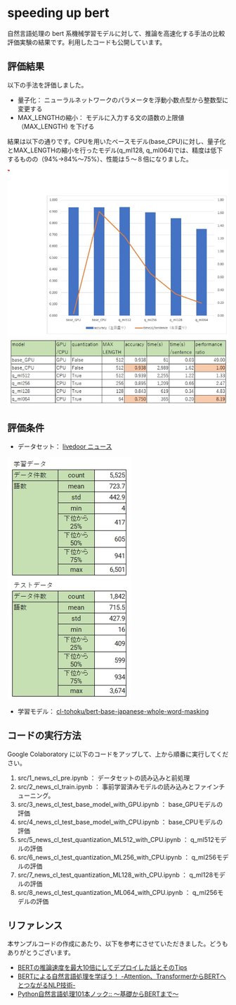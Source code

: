 # speeding up bert

自然言語処理の bert 系機械学習モデルに対して、推論を高速化する手法の比較評価実験の結果です。利用したコードも公開しています。



## 評価結果

以下の手法を評価しました。

- 量子化： ニューラルネットワークのパラメータを浮動小数点型から整数型に変更する
- MAX_LENGTHの縮小： モデルに入力する文の語数の上限値（MAX_LENGTH) を下げる

結果は以下の通りです。CPUを用いたベースモデル(base_CPU)に対し、量子化とMAX_LENGTHの縮小を行ったモデル(q_ml128, q_ml064)では、精度は低下するものの（94%→84%～75%）、性能は５～８倍になりました。

<img src="images\chart1_result.jpg" alt="図１ 評価結果" style="zoom:80%;" />

<img src="images\table1_result.jpg" alt="表1 評価結果" style="zoom:100%;" />



## 評価条件

- データセット： [livedoor ニュース](https://www.rondhuit.com/download.html#ldcc)

<img src="images\table2_training_data.jpg" alt="表2 学習データ" style="zoom:100%;" />



<img src="images\table3_test_data.jpg" alt="表3 テストデータ" style="zoom:100%;" />

- 学習モデル： [cl-tohoku/bert-base-japanese-whole-word-masking](https://huggingface.co/cl-tohoku/bert-base-japanese-whole-word-masking)



## コードの実行方法

Google Colaboratory に以下のコードをアップして、上から順番に実行してください。

1.  src/1_news_cl_pre.ipynb  ： データセットの読み込みと前処理
2.  src/2_news_cl_train.ipynb ： 事前学習済みモデルの読み込みとファインチューニング。
3.  src/3_news_cl_test_base_model_with_GPU.ipynb ： base_GPUモデルの評価
4.  src/4_news_cl_test_base_model_with_CPU.ipynb ： base_CPUモデルの評価
5.  src/5_news_cl_test_quantization_ML512_with_CPU.ipynb ： q_ml512モデルの評価
6.  src/6_news_cl_test_quantization_ML256_with_CPU.ipynb ： q_ml256モデルの評価
7.  src/7_news_cl_test_quantization_ML128_with_CPU.ipynb ： q_ml128モデルの評価
8.  src/8_news_cl_test_quantization_ML064_with_CPU.ipynb ： q_ml256モデルの評価



## リファレンス

本サンプルコードの作成にあたり、以下を参考にさせていただきました。どうもありがとうございます。

- [BERTの推論速度を最大10倍にしてデプロイした話とそのTips](https://tech.jxpress.net/entry/2021/08/26/170000)
- [BERTによる自然言語処理を学ぼう！ -Attention、TransformerからBERTへとつながるNLP技術-](https://github.com/yukinaga/bert_nlp)
- [Python自然言語処理101本ノック:: ～基礎からBERTまで～](https://www.amazon.co.jp/dp/B08DMJQHHL)

